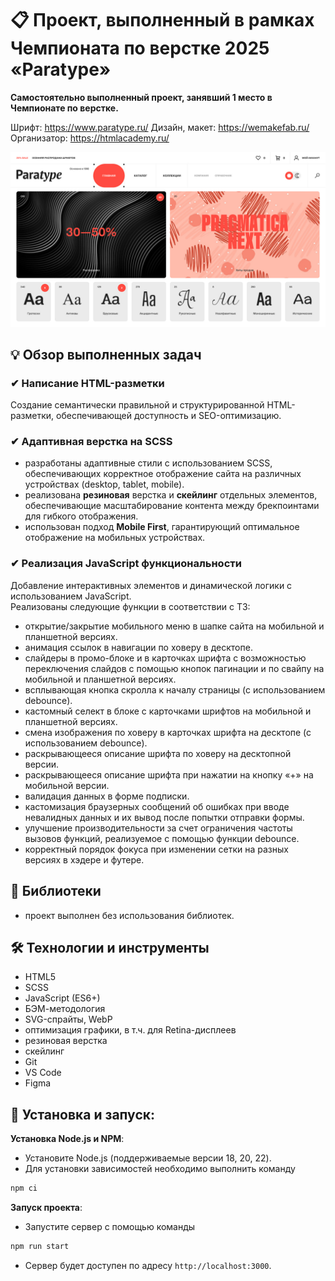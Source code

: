 # 📋 Проект, выполненный в рамках Чемпионата по верстке 2025 «Paratype» 

**Самостоятельно выполненный проект, занявший 1 место в Чемпионате по верстке.**

Шрифт: https://www.paratype.ru/
Дизайн, макет: https://wemakefab.ru/
Организатор: https://htmlacademy.ru/

<img src="source/img/readme/preview.jpg" alt="Главная страница Paratype">

## 💡 Обзор выполненных задач

### ✔ Написание HTML-разметки
Создание семантически правильной и структурированной HTML-разметки, обеспечивающей доступность и SEO-оптимизацию.

### ✔ Адаптивная верстка на SCSS
- разработаны адаптивные стили с использованием SCSS, обеспечивающих корректное отображение сайта на различных устройствах (desktop, tablet, mobile).
- реализована **резиновая** верстка и **скейлинг** отдельных элементов, обеспечивающие масштабирование контента между брекпоинтами для гибкого отображения.
- использован подход **Mobile First**, гарантирующий оптимальное отображение на мобильных устройствах.

### ✔ Реализация JavaScript функциональности
Добавление интерактивных элементов и динамической логики с использованием JavaScript.  
Реализованы следующие функции в соответствии с ТЗ:
- открытие/закрытие мобильного меню в шапке сайта на мобильной и планшетной версиях.
- анимация ссылок в навигации по ховеру в десктопе.
- слайдеры в промо-блоке и в карточках шрифта с возможностью переключения слайдов с помощью кнопок пагинации и по свайпу на мобильной и планшетной версиях.
- всплывающая кнопка скролла к началу страницы (с использованием debounce).
- кастомный селект в блоке с карточками шрифтов на мобильной и планшетной версиях.
- смена изображения по ховеру в карточках шрифта на десктопе (с использованием debounce).
- раскрывающееся описание шрифта по ховеру на десктопной версии.
- раскрывающееся описание шрифта при нажатии на кнопку «+» на мобильной версии.
- валидация данных в форме подписки.
- кастомизация браузерных сообщений об ошибках при вводе невалидных данных и их вывод после попытки отправки формы.
- улучшение производительности за счет ограничения частоты вызовов функций, реализуемое с помощью функции debounce.
- корректный порядок фокуса при изменении сетки на разных версиях в хэдере и футере.


## 📖 Библиотеки

- проект выполнен без использования библиотек.


## 🛠 Технологии и инструменты

- HTML5
- SCSS
- JavaScript (ES6+)
- БЭМ-методология
- SVG-спрайты, WebP
- оптимизация графики, в т.ч. для Retina-дисплеев
- резиновая верстка
- скейлинг
- Git
- VS Code
- Figma


## 🚀 Установка и запуск:

**Установка Node.js и NPM**:
- Установите Node.js (поддерживаемые версии 18, 20, 22).
- Для установки зависимостей необходимо выполнить команду
```bash
npm ci
```

**Запуск проекта**:
- Запустите сервер с помощью команды
```bash
npm run start
```
- Сервер будет доступен по адресу `http://localhost:3000`.
